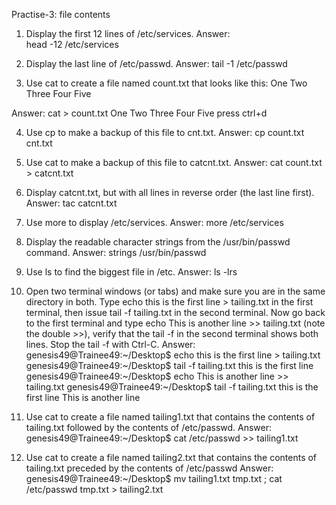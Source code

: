 Practise-3: file contents
1. Display the first 12 lines of /etc/services.
Answer:	 
	head -12 /etc/services


2. Display the last line of /etc/passwd.
Answer:	
	tail -1 /etc/passwd


3. Use cat to create a file named count.txt that looks like this:
One
Two
Three
Four
Five

Answer: 
	cat > count.txt
One
Two
Three
Four
Five
press ctrl+d
	
	
4. Use cp to make a backup of this file to cnt.txt.
Answer:	
	cp count.txt cnt.txt


5. Use cat to make a backup of this file to catcnt.txt.
Answer:	
	cat count.txt > catcnt.txt


6. Display catcnt.txt, but with all lines in reverse order (the last line first).
Answer:	
	tac catcnt.txt


7. Use more to display /etc/services.
Answer:
	more /etc/services


8. Display the readable character strings from the /usr/bin/passwd command. 
Answer:
	strings /usr/bin/passwd


9. Use ls to find the biggest file in /etc.
Answer:	
	ls -lrs


10. Open two terminal windows (or tabs) and make sure you are in the same directory in both. Type echo this is the first line > tailing.txt in the first terminal, then issue tail -f tailing.txt in the second terminal. Now go back to the first terminal and type echo This is another line >> tailing.txt (note the double >>), verify that the tail -f in the second terminal shows both lines. Stop the tail -f with Ctrl-C.
Answer: 	
	genesis49@Trainee49:~/Desktop$ echo this is the first line > tailing.txt
	genesis49@Trainee49:~/Desktop$ tail -f tailing.txt
	this is the first line
	genesis49@Trainee49:~/Desktop$ echo This is another line >> tailing.txt
	genesis49@Trainee49:~/Desktop$ tail -f tailing.txt
	this is the first line
	This is another line

11. Use cat to create a file named tailing1.txt that contains the contents of tailing.txt followed by the contents of /etc/passwd.
Answer: 
	genesis49@Trainee49:~/Desktop$ cat /etc/passwd >> tailing1.txt

12. Use cat to create a file named tailing2.txt that contains the contents of tailing.txt preceded by the contents of /etc/passwd
Answer:
	genesis49@Trainee49:~/Desktop$ mv tailing1.txt tmp.txt ; cat /etc/passwd tmp.txt > tailing2.txt



